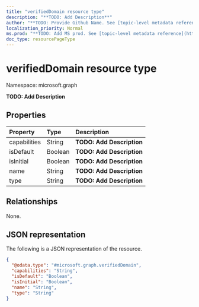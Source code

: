 ```yaml
---
title: "verifiedDomain resource type"
description: "**TODO: Add Description**"
author: "**TODO: Provide Github Name. See [topic-level metadata reference](https://msgo.azurewebsites.net/add/document/guidelines/metadata.html#topic-level-metadata)**"
localization_priority: Normal
ms.prod: "**TODO: Add MS prod. See [topic-level metadata reference](https://msgo.azurewebsites.net/add/document/guidelines/metadata.html#topic-level-metadata)**"
doc_type: resourcePageType
---
```


# verifiedDomain resource type

Namespace: microsoft.graph



**TODO: Add Description**

## Properties
|Property|Type|Description|
|:---|:---|:---|
|capabilities|String|**TODO: Add Description**|
|isDefault|Boolean|**TODO: Add Description**|
|isInitial|Boolean|**TODO: Add Description**|
|name|String|**TODO: Add Description**|
|type|String|**TODO: Add Description**|

## Relationships
None.

## JSON representation
The following is a JSON representation of the resource.
<!-- {
  "blockType": "resource",
  "@odata.type": "microsoft.graph.verifiedDomain"
}
-->
``` json
{
  "@odata.type": "#microsoft.graph.verifiedDomain",
  "capabilities": "String",
  "isDefault": "Boolean",
  "isInitial": "Boolean",
  "name": "String",
  "type": "String"
}
```

